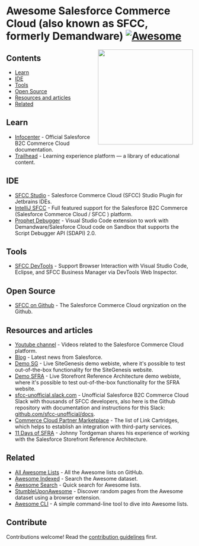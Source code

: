 # Awesome Salesforce Commerce Cloud (also known as SFCC, formerly Demandware) [![Awesome](https://awesome.re/badge.svg)](https://awesome.re)

<img src="https://raw.githubusercontent.com/uzumaxy/awesome-sfcc/master/assets/sfcc-logo.jpg" align="right" width="256" height="256">

## Contents
- [Learn](#learn)
- [IDE](#ide)
- [Tools](#tools)
- [Open Source](#open-source)
- [Resources and articles](#resources-and-articles)
- [Related](#related)


## Learn
- [Infocenter](https://documentation.b2c.commercecloud.salesforce.com/DOC1/index.jsp) - Official Salesforce B2C Commerce Cloud documentation.
- [Trailhead](https://trailhead.salesforce.com/en/search?keywords=B2C%20Commerce) - Learning experience platform — a library of educational content.

## IDE
- [SFCC Studio](https://github.com/nek4life/sfcc-studio) - Salesforce Commerce Cloud (SFCC) Studio Plugin for Jetbrains IDEs.
- [IntelliJ SFCC](https://plugins.jetbrains.com/plugin/13668-salesforce-b2c-commerce-sfcc-) - Full featured support for the Salesforce B2C Commerce (Salesforce Commerce Cloud / SFCC ) platform.
- [Prophet Debugger](https://github.com/SqrTT/prophet) - Visual Studio Code extension to work with Demandware/Salesforce Cloud code on Sandbox that supports the Script Debugger API (SDAPI) 2.0.

## Tools
- [SFCC DevTools](https://github.com/redvanworkshop/sfcc-devtools) - Support Browser Interaction with Visual Studio Code, Eclipse, and SFCC Business Manager via DevTools Web Inspector.

## Open Source
- [SFCC on Github](https://github.com/SalesforceCommerceCloud/) - The Salesforce Commerce Cloud orgnization on the Github.

## Resources and articles
- [Youtube channel](https://www.youtube.com/c/commercecloud/) - Videos related to the Salesforce Commerce Cloud platform.
- [Blog](https://www.salesforce.com/blog/category/commerce.html) - Latest news from Salesforce.
- [Demo SG](https://production-sitegenesis-dw.demandware.net/on/demandware.store/Sites-SiteGenesis-Site) - Live SiteGenesis demo webiste, where it's possible to test out-of-the-box functionality for the SiteGenesis website.
- [Demo SFRA](https://production.sitegenesis.dw.demandware.net/s/RefArch/home?lang=en_US) - Live Storefront Reference Architecture demo webiste, where it's possible to test out-of-the-box functionality for the SFRA website.
- [sfcc-unofficial.slack.com](https://sfcc-unofficial.slack.com/) - Unofficial Salesforce B2C Commerce Cloud Slack with thousands of SFCC developers, also here is the Github repository with documentation and instructions for this Slack: [github.com/sfcc-unofficial/docs](https://github.com/sfcc-unofficial/docs).
- [Commerce Cloud Partner Marketplace](https://www.salesforce.com/products/commerce-cloud/partner-marketplace/) - The list of Link Cartridges, which helps to establish an integration with third-party services.
- [11 Days of SFRA](https://medium.com/perimeterx/11-days-of-salesforce-storefront-reference-architecture-sfra-day-1-what-is-sfra-adece16f3703) - Johnny Tordgeman
shares his experience of working with the Salesforce Storefront Reference Architecture.

## Related
- [All Awesome Lists](https://github.com/topics/awesome) - All the Awesome lists on GitHub.
- [Awesome Indexed](https://awesome-indexed.mathew-davies.co.uk) - Search the Awesome dataset.
- [Awesome Search](https://awesomelists.top) - Quick search for Awesome lists.
- [StumbleUponAwesome](https://github.com/basharovV/StumbleUponAwesome) - Discover random pages from the Awesome dataset using a browser extension.
- [Awesome CLI](https://github.com/umutphp/awesome-cli) - A simple command-line tool to dive into Awesome lists.



## Contribute
Contributions welcome! Read the [contribution guidelines](CONTRIBUTING.md) first.
